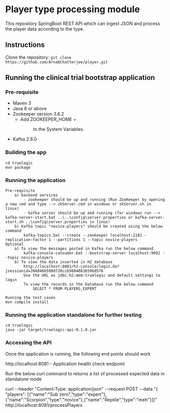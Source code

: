 # Player type processing module

This repository SpringBoot REST API which can ingest JSON and process the player data according to the type.

## Instructions 

Clone the repository: `git clone https://github.com/ArnabChatterjee/player.git`

## Running the clinical trial bootstrap application 

### Pre-requisite 

* Maven 3
* Java 8 or above
* Zookeeper version 3.6.2
	- Add ZOOKEEPER_HOME = <dir> to the System Variables.
* Kafka 2.6.0

### Building the app

    cd truelogic
    mvn package

### Running the application

	Pre-requisite
		a) backend services
			- zookeeper should be up and running (Run ZooKeeper by opening a new cmd and type --> zkServer.cmd in windows or zkServer.sh in linux)
			- kafka server should be up and running (for windows run --> kafka-server-start.bat ..\..\config\server.properties or kafka-server-start.sh ..\config\server.properties in linux)
		b) Kafka topic "novice-players" should be created using the below command
			kafka-topics.bat --create --zookeeper localhost:2181 -replication-factor 1 --partitions 1 --topic novice-players
	Optional
		a) To view the messages posted in Kafka run the below command
			kafka-console-consumer.bat --bootstrap-server localhost:9092 --topic novice-players
		b) To view the data inserted in H2 database
			http://localhost:8081/h2-console/login.do?jsessionid=394046b590d720ccb5604863b59b0576
			Use the URL as jdbc:h2:mem:truelogic and default settings to login
			To view the records in the Database run the below command
				SELECT * FROM PLAYERS_EXPERT 
			
	Running the test cases
	mvn compile install

### Running the application standalone for further testing	
    cd truelogic
    java -jar target/truelogic-api-0.1.0.jar

### Accessing the API
Once the application is running, the following end points should work

http://localhost:8081 - Application health check endpoint

Run the below curl command to returns a list of processed expected data in standalone mode

curl --header "Content-Type: application/json" --request POST --data "{ \"players\": [{\"name\":\"Sub zero\",\"type\":\"expert\"},{\"name\":\"Scorpion\",\"type\":\"novice\"},{\"name\":\"Reptile\",\"type\":\"meh\"}]}" http://localhost:8081/processPlayers

